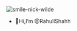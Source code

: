 
![smile-nick-wilde](https://github.com/RahullShahh/RahullShahh/assets/133704190/5a57f613-a064-4c06-913c-8f7717b05edb)
- 👋Hi,I’m @RahullShahh

<!--- 👀 I’m interested in ...
- 🌱 I’m currently learning ...
- 💞️ I’m looking to collaborate on ...
- 📫 How to reach me ...-->

<!---
RahullShahh/RahullShahh is a ✨ special ✨ repository because its `README.md` (this file) appears on your GitHub profile.
You can click the Preview link to take a look at your changes.
--->
